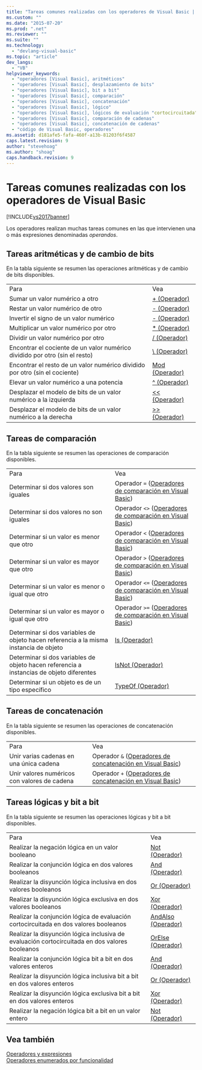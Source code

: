 ```yaml
---
title: "Tareas comunes realizadas con los operadores de Visual Basic | Microsoft Docs"
ms.custom: ""
ms.date: "2015-07-20"
ms.prod: ".net"
ms.reviewer: ""
ms.suite: ""
ms.technology: 
  - "devlang-visual-basic"
ms.topic: "article"
dev_langs: 
  - "VB"
helpviewer_keywords: 
  - "operadores [Visual Basic], aritméticos"
  - "operadores [Visual Basic], desplazamiento de bits"
  - "operadores [Visual Basic], bit a bit"
  - "operadores [Visual Basic], comparación"
  - "operadores [Visual Basic], concatenación"
  - "operadores [Visual Basic], lógico"
  - "operadores [Visual Basic], lógicos de evaluación "cortocircuitada""
  - "operadores [Visual Basic], comparación de cadenas"
  - "operadores [Visual Basic], concatenación de cadenas"
  - "código de Visual Basic, operadores"
ms.assetid: d181afe5-fafa-460f-a13b-81203f6f4587
caps.latest.revision: 9
author: "stevehoag"
ms.author: "shoag"
caps.handback.revision: 9
---
```

# Tareas comunes realizadas con los operadores de Visual Basic
[!INCLUDE[vs2017banner](../../../../visual-basic/developing-apps/includes/vs2017banner.md)]

Los operadores realizan muchas tareas comunes en las que intervienen una o más expresiones denominadas *operandos*.  
  
## Tareas aritméticas y de cambio de bits  
 En la tabla siguiente se resumen las operaciones aritméticas y de cambio de bits disponibles.  
  
|||  
|-|-|  
|Para|Vea|  
|Sumar un valor numérico a otro|[\+ \(Operador\)](../../../../visual-basic/language-reference/operators/addition-operator.md)|  
|Restar un valor numérico de otro|[\- \(Operador\)](../../../../visual-basic/language-reference/operators/subtraction-operator.md)|  
|Invertir el signo de un valor numérico|[\- \(Operador\)](../../../../visual-basic/language-reference/operators/subtraction-operator.md)|  
|Multiplicar un valor numérico por otro|[\* \(Operador\)](../../../../visual-basic/language-reference/operators/multiplication-operator.md)|  
|Dividir un valor numérico por otro|[\/ \(Operador\)](../../../../visual-basic/language-reference/operators/floating-point-division-operator.md)|  
|Encontrar el cociente de un valor numérico dividido por otro \(sin el resto\)|[\\ \(Operador\)](../../../../visual-basic/language-reference/operators/integer-division-operator.md)|  
|Encontrar el resto de un valor numérico dividido por otro \(sin el cociente\)|[Mod \(Operador\)](../../../../visual-basic/language-reference/operators/mod-operator.md)|  
|Elevar un valor numérico a una potencia|[^ \(Operador\)](../../../../visual-basic/language-reference/operators/exponentiation-operator.md)|  
|Desplazar el modelo de bits de un valor numérico a la izquierda|[\<\< \(Operador\)](../../../../visual-basic/language-reference/operators/left-shift-operator.md)|  
|Desplazar el modelo de bits de un valor numérico a la derecha|[\>\> \(Operador\)](../../../../visual-basic/language-reference/operators/right-shift-operator.md)|  
  
## Tareas de comparación  
 En la tabla siguiente se resumen las operaciones de comparación disponibles.  
  
|||  
|-|-|  
|Para|Vea|  
|Determinar si dos valores son iguales|Operador `=` \([Operadores de comparación en Visual Basic](../../../../visual-basic/programming-guide/language-features/operators-and-expressions/comparison-operators.md)\)|  
|Determinar si dos valores no son iguales|Operador `<>` \([Operadores de comparación en Visual Basic](../../../../visual-basic/programming-guide/language-features/operators-and-expressions/comparison-operators.md)\)|  
|Determinar si un valor es menor que otro|Operador `<` \([Operadores de comparación en Visual Basic](../../../../visual-basic/programming-guide/language-features/operators-and-expressions/comparison-operators.md)\)|  
|Determinar si un valor es mayor que otro|Operador `>` \([Operadores de comparación en Visual Basic](../../../../visual-basic/programming-guide/language-features/operators-and-expressions/comparison-operators.md)\)|  
|Determinar si un valor es menor o igual que otro|Operador `<=` \([Operadores de comparación en Visual Basic](../../../../visual-basic/programming-guide/language-features/operators-and-expressions/comparison-operators.md)\)|  
|Determinar si un valor es mayor o igual que otro|Operador `>=` \([Operadores de comparación en Visual Basic](../../../../visual-basic/programming-guide/language-features/operators-and-expressions/comparison-operators.md)\)|  
|Determinar si dos variables de objeto hacen referencia a la misma instancia de objeto|[Is \(Operador\)](../../../../visual-basic/language-reference/operators/is-operator.md)|  
|Determinar si dos variables de objeto hacen referencia a instancias de objeto diferentes|[IsNot \(Operador\)](../../../../visual-basic/language-reference/operators/isnot-operator.md)|  
|Determinar si un objeto es de un tipo específico|[TypeOf \(Operador\)](../../../../visual-basic/language-reference/operators/typeof-operator.md)|  
  
## Tareas de concatenación  
 En la tabla siguiente se resumen las operaciones de concatenación disponibles.  
  
|||  
|-|-|  
|Para|Vea|  
|Unir varias cadenas en una única cadena|Operador `&` \([Operadores de concatenación en Visual Basic](../../../../visual-basic/programming-guide/language-features/operators-and-expressions/concatenation-operators.md)\)|  
|Unir valores numéricos con valores de cadena|Operador `+` \([Operadores de concatenación en Visual Basic](../../../../visual-basic/programming-guide/language-features/operators-and-expressions/concatenation-operators.md)\)|  
  
## Tareas lógicas y bit a bit  
 En la tabla siguiente se resumen las operaciones lógicas y bit a bit disponibles.  
  
|||  
|-|-|  
|Para|Vea|  
|Realizar la negación lógica en un valor booleano|[Not \(Operador\)](../../../../visual-basic/language-reference/operators/not-operator.md)|  
|Realizar la conjunción lógica en dos valores booleanos|[And \(Operador\)](../../../../visual-basic/language-reference/operators/and-operator.md)|  
|Realizar la disyunción lógica inclusiva en dos valores booleanos|[Or \(Operador\)](../../../../visual-basic/language-reference/operators/or-operator.md)|  
|Realizar la disyunción lógica exclusiva en dos valores booleanos|[Xor \(Operador\)](../../../../visual-basic/language-reference/operators/xor-operator.md)|  
|Realizar la conjunción lógica de evaluación cortocircuitada en dos valores booleanos|[AndAlso \(Operador\)](../../../../visual-basic/language-reference/operators/andalso-operator.md)|  
|Realizar la disyunción lógica inclusiva de evaluación cortocircuitada en dos valores booleanos|[OrElse \(Operador\)](../../../../visual-basic/language-reference/operators/orelse-operator.md)|  
|Realizar la conjunción lógica bit a bit en dos valores enteros|[And \(Operador\)](../../../../visual-basic/language-reference/operators/and-operator.md)|  
|Realizar la disyunción lógica inclusiva bit a bit en dos valores enteros|[Or \(Operador\)](../../../../visual-basic/language-reference/operators/or-operator.md)|  
|Realizar la disyunción lógica exclusiva bit a bit en dos valores enteros|[Xor \(Operador\)](../../../../visual-basic/language-reference/operators/xor-operator.md)|  
|Realizar la negación lógica bit a bit en un valor entero|[Not \(Operador\)](../../../../visual-basic/language-reference/operators/not-operator.md)|  
  
## Vea también  
 [Operadores y expresiones](../../../../visual-basic/programming-guide/language-features/operators-and-expressions/index.md)   
 [Operadores enumerados por funcionalidad](../../../../visual-basic/language-reference/operators/operators-listed-by-functionality.md)